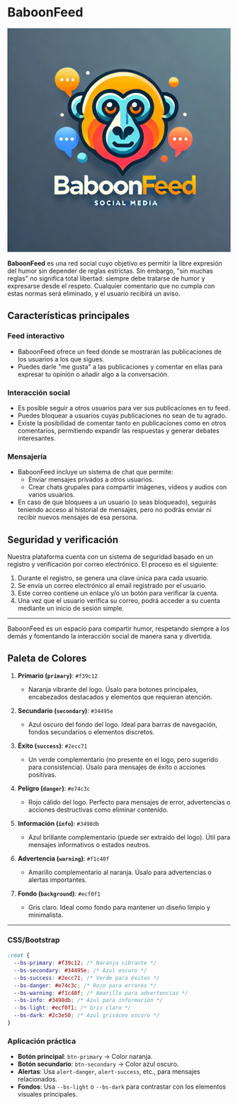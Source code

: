 # BaboonFeed

![BaboonFeed-Logo](BaboonFeedLogo.jpg)

**BaboonFeed** es una red social cuyo objetivo es permitir la libre expresión del humor sin depender de reglas estrictas. Sin embargo, "sin muchas reglas" no significa total libertad: siempre debe tratarse de humor y expresarse desde el respeto. Cualquier comentario que no cumpla con estas normas será eliminado, y el usuario recibirá un aviso.

## Características principales

### Feed interactivo

- BaboonFeed ofrece un feed donde se mostrarán las publicaciones de los usuarios a los que sigues.
- Puedes darle "me gusta" a las publicaciones y comentar en ellas para expresar tu opinión o añadir algo a la conversación.

### Interacción social

- Es posible seguir a otros usuarios para ver sus publicaciones en tu feed.
- Puedes bloquear a usuarios cuyas publicaciones no sean de tu agrado.
- Existe la posibilidad de comentar tanto en publicaciones como en otros comentarios, permitiendo expandir las respuestas y generar debates interesantes.

### Mensajería

- BaboonFeed incluye un sistema de chat que permite:
  - Enviar mensajes privados a otros usuarios.
  - Crear chats grupales para compartir imágenes, videos y audios con varios usuarios.
- En caso de que bloquees a un usuario (o seas bloqueado), seguirás teniendo acceso al historial de mensajes, pero no podrás enviar ni recibir nuevos mensajes de esa persona.

## Seguridad y verificación

Nuestra plataforma cuenta con un sistema de seguridad basado en un registro y verificación por correo electrónico. El proceso es el siguiente:

1. Durante el registro, se genera una clave única para cada usuario.
2. Se envía un correo electrónico al email registrado por el usuario.
3. Este correo contiene un enlace y/o un botón para verificar la cuenta.
4. Una vez que el usuario verifica su correo, podrá acceder a su cuenta mediante un inicio de sesión simple.

---

BaboonFeed es un espacio para compartir humor, respetando siempre a los demás y fomentando la interacción social de manera sana y divertida.

## Paleta de Colores

1. **Primario (`primary`)**: `#f39c12`

   - Naranja vibrante del logo. Úsalo para botones principales, encabezados destacados y elementos que requieran atención.

2. **Secundario (`secondary`)**: `#34495e`

   - Azul oscuro del fondo del logo. Ideal para barras de navegación, fondos secundarios o elementos discretos.

3. **Éxito (`success`)**: `#2ecc71`

   - Un verde complementario (no presente en el logo, pero sugerido para consistencia). Úsalo para mensajes de éxito o acciones positivas.

4. **Peligro (`danger`)**: `#e74c3c`

   - Rojo cálido del logo. Perfecto para mensajes de error, advertencias o acciones destructivas como eliminar contenido.

5. **Información (`info`)**: `#3498db`

   - Azul brillante complementario (puede ser extraído del logo). Útil para mensajes informativos o estados neutros.

6. **Advertencia (`warning`)**: `#f1c40f`

   - Amarillo complementario al naranja. Úsalo para advertencias o alertas importantes.

7. **Fondo (`background`)**: `#ecf0f1`
   - Gris claro. Ideal como fondo para mantener un diseño limpio y minimalista.

---

### CSS/Bootstrap

```css
:root {
  --bs-primary: #f39c12; /* Naranja vibrante */
  --bs-secondary: #34495e; /* Azul oscuro */
  --bs-success: #2ecc71; /* Verde para éxitos */
  --bs-danger: #e74c3c; /* Rojo para errores */
  --bs-warning: #f1c40f; /* Amarillo para advertencias */
  --bs-info: #3498db; /* Azul para información */
  --bs-light: #ecf0f1; /* Gris claro */
  --bs-dark: #2c3e50; /* Azul grisáceo oscuro */
}
```

### Aplicación práctica

- **Botón principal**: `btn-primary` → Color naranja.
- **Botón secundario**: `btn-secondary` → Color azul oscuro.
- **Alertas**: Usa `alert-danger`, `alert-success`, etc., para mensajes relacionados.
- **Fondos**: Usa `--bs-light` o `--bs-dark` para contrastar con los elementos visuales principales.
